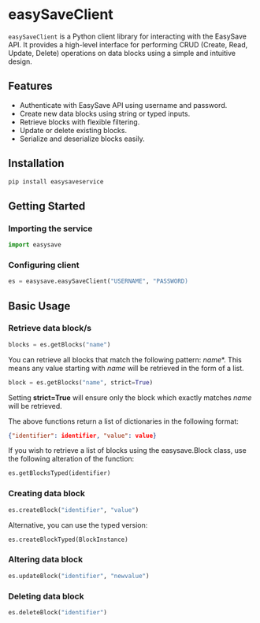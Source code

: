 # easySaveClient

`easySaveClient` is a Python client library for interacting with the EasySave API. It provides a high-level interface for performing CRUD (Create, Read, Update, Delete) operations on data blocks using a simple and intuitive design.

## Features

- Authenticate with EasySave API using username and password.
- Create new data blocks using string or typed inputs.
- Retrieve blocks with flexible filtering.
- Update or delete existing blocks.
- Serialize and deserialize blocks easily.


## Installation

```bash
pip install easysaveservice
```

## Getting Started

### Importing the service

```python
import easysave
```

### Configuring client

```python
es = easysave.easySaveClient("USERNAME", "PASSWORD)
```

## Basic Usage

### Retrieve data block/s

```python
blocks = es.getBlocks("name")
```

You can retrieve all blocks that match the following pattern: *name**. This means any value starting with *name* will be retrieved in the form of a list.

```python
block = es.getBlocks("name", strict=True)
```

Setting **strict=True** will ensure only the block which exactly matches *name* will be retrieved.

The above functions return a list of dictionaries in the following format:

```json
{"identifier": identifier, "value": value}
```

If you wish to retrieve a list of blocks using the easysave.Block class, use the following alteration of the function:

```python
es.getBlocksTyped(identifier)
```

### Creating data block

```python
es.createBlock("identifier", "value")
```

Alternative, you can use the typed version:

```python
es.createBlockTyped(BlockInstance)
```

### Altering data block

```python
es.updateBlock("identifier", "newvalue")
```

### Deleting data block

```python
es.deleteBlock("identifier")
```